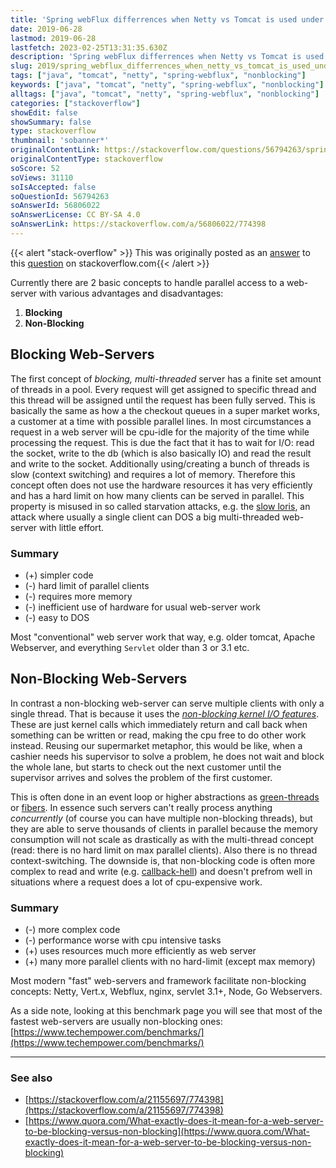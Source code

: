 ```yaml
---
title: 'Spring webFlux differrences when Netty vs Tomcat is used under the hood'
date: 2019-06-28
lastmod: 2019-06-28
lastfetch: 2023-02-25T13:31:35.630Z
description: 'Spring webFlux differrences when Netty vs Tomcat is used under the hood'
slug: 2019/spring_webflux_differrences_when_netty_vs_tomcat_is_used_under_the_hood
tags: ["java", "tomcat", "netty", "spring-webflux", "nonblocking"]
keywords: ["java", "tomcat", "netty", "spring-webflux", "nonblocking"]
alltags: ["java", "tomcat", "netty", "spring-webflux", "nonblocking"]
categories: ["stackoverflow"]
showEdit: false 
showSummary: false 
type: stackoverflow 
thumbnail: 'sobanner*' 
originalContentLink: https://stackoverflow.com/questions/56794263/spring-webflux-differrences-when-netty-vs-tomcat-is-used-under-the-hood
originalContentType: stackoverflow
soScore: 52
soViews: 31110
soIsAccepted: false
soQuestionId: 56794263
soAnswerId: 56806022
soAnswerLicense: CC BY-SA 4.0
soAnswerLink: https://stackoverflow.com/a/56806022/774398
---
```


{{< alert "stack-overflow" >}} This was originally posted as an [answer](https://stackoverflow.com/a/56806022/774398) to this [question](https://stackoverflow.com/questions/56794263/spring-webflux-differrences-when-netty-vs-tomcat-is-used-under-the-hood)  on stackoverflow.com{{< /alert >}}

Currently there are 2 basic concepts to handle parallel access to a web-server with various advantages and disadvantages:

1.  **Blocking**
2.  **Non-Blocking**

Blocking Web-Servers
--------------------

The first concept of _blocking, multi-threaded_ server has a finite set amount of threads in a pool. Every request will get assigned to specific thread and this thread will be assigned until the request has been fully served. This is basically the same as how a the checkout queues in a super market works, a customer at a time with possible parallel lines. In most circumstances a request in a web server will be cpu-idle for the majority of the time while processing the request. This is due the fact that it has to wait for I/O: read the socket, write to the db (which is also basically IO) and read the result and write to the socket. Additionally using/creating a bunch of threads is slow (context switching) and requires a lot of memory. Therefore this concept often does not use the hardware resources it has very efficiently and has a hard limit on how many clients can be served in parallel. This property is misused in so called starvation attacks, e.g. the [slow loris](https://www.youtube.com/watch?v=XiFkyR35v2Y), an attack where usually a single client can DOS a big multi-threaded web-server with little effort.

### Summary

*   (+) simpler code
*   (-) hard limit of parallel clients
*   (-) requires more memory
*   (-) inefficient use of hardware for usual web-server work
*   (-) easy to DOS

Most "conventional" web server work that way, e.g. older tomcat, Apache Webserver, and everything  `Servlet`  older than 3 or 3.1 etc.

Non-Blocking Web-Servers
------------------------

In contrast a non-blocking web-server can serve multiple clients with only a single thread. That is because it uses the _[non-blocking kernel I/O features](https://jameshfisher.com/2017/04/05/set_socket_nonblocking/)_. These are just kernel calls which immediately return and call back when something can be written or read, making the cpu free to do other work instead. Reusing our supermarket metaphor, this would be like, when a cashier needs his supervisor to solve a problem, he does not wait and block the whole lane, but starts to check out the next customer until the supervisor arrives and solves the problem of the first customer.

This is often done in an event loop or higher abstractions as [green-threads](https://en.wikipedia.org/wiki/Green_threads) or [fibers](https://cr.openjdk.java.net/~rpressler/loom/Loom-Proposal.html). In essence such servers can't really process anything _concurrently_ (of course you can have multiple non-blocking threads), but they are able to serve thousands of clients in parallel because the memory consumption will not scale as drastically as with the multi-thread concept (read: there is no hard limit on max parallel clients). Also there is no thread context-switching. The downside is, that non-blocking code is often more complex to read and write (e.g. [callback-hell](http://callbackhell.com/)) and doesn't prefrom well in situations where a request does a lot of cpu-expensive work.

### Summary

*   (-) more complex code
*   (-) performance worse with cpu intensive tasks
*   (+) uses resources much more efficiently as web server
*   (+) many more parallel clients with no hard-limit (except max memory)

Most modern "fast" web-servers and framework facilitate non-blocking concepts: Netty, Vert.x, Webflux, nginx, servlet 3.1+, Node, Go Webservers.

As a side note, looking at this benchmark page you will see that most of the fastest web-servers are usually non-blocking ones: [https://www.techempower.com/benchmarks/](https://www.techempower.com/benchmarks/)

* * *

### See also

*   [https://stackoverflow.com/a/21155697/774398](https://stackoverflow.com/a/21155697/774398)
*   [https://www.quora.com/What-exactly-does-it-mean-for-a-web-server-to-be-blocking-versus-non-blocking](https://www.quora.com/What-exactly-does-it-mean-for-a-web-server-to-be-blocking-versus-non-blocking)